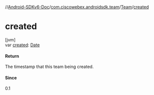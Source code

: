 //[Android-SDKv6-Doc](../../../index.md)/[com.ciscowebex.androidsdk.team](../index.md)/[Team](index.md)/[created](created.md)

# created

[jvm]\
var [created](created.md): [Date](https://docs.oracle.com/javase/8/docs/api/java/util/Date.html)

#### Return

The timestamp that this team being created.

#### Since

0.1
